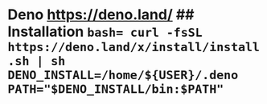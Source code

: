 # Deno <https://deno.land/> ## Installation ```bash= curl -fsSL https://deno.land/x/install/install.sh | sh DENO_INSTALL=/home/${USER}/.deno PATH="$DENO_INSTALL/bin:$PATH" ```
